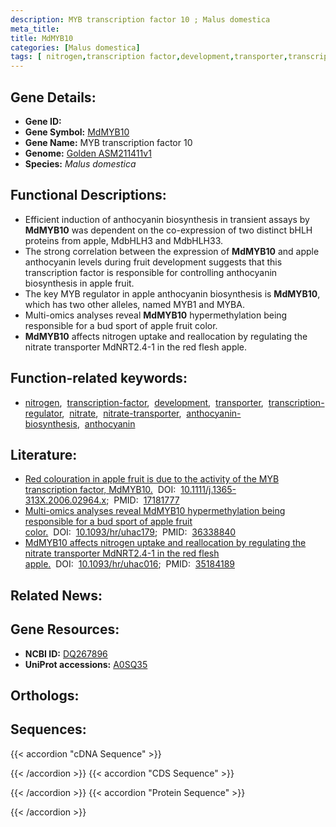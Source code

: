 ```yaml
---
description: MYB transcription factor 10 ; Malus domestica
meta_title:
title: MdMYB10
categories: [Malus domestica]
tags: [ nitrogen,transcription factor,development,transporter,transcription regulator,nitrate,nitrate transporter,anthocyanin biosynthesis,anthocyanin ]
---
```


## Gene Details:
- **Gene ID:** []()
- **Gene Symbol:** <u>MdMYB10</u>
- **Gene Name:** MYB transcription factor 10
- **Genome:** [Golden ASM211411v1](https://ensembl.gramene.org/Malus_domestica_golden/Info/Index)
- **Species:** *Malus domestica*

## Functional Descriptions:
   - Efficient induction of anthocyanin biosynthesis in transient assays by **MdMYB10** was dependent on the co-expression of two distinct bHLH proteins from apple, MdbHLH3 and MdbHLH33.
   - The strong correlation between the expression of **MdMYB10** and apple anthocyanin levels during fruit development suggests that this transcription factor is responsible for controlling anthocyanin biosynthesis in apple fruit.
   - The key MYB regulator in apple anthocyanin biosynthesis is **MdMYB10**, which has two other alleles, named MYB1 and MYBA.
   - Multi-omics analyses reveal **MdMYB10** hypermethylation being responsible for a bud sport of apple fruit color.
   - **MdMYB10** affects nitrogen uptake and reallocation by regulating the nitrate transporter MdNRT2.4-1 in the red flesh apple.

## Function-related keywords:
   - [nitrogen](/tags/nitrogen/),&nbsp;&nbsp;[transcription-factor](/tags/transcription-factor/),&nbsp;&nbsp;[development](/tags/development/),&nbsp;&nbsp;[transporter](/tags/transporter/),&nbsp;&nbsp;[transcription-regulator](/tags/transcription-regulator/),&nbsp;&nbsp;[nitrate](/tags/nitrate/),&nbsp;&nbsp;[nitrate-transporter](/tags/nitrate-transporter/),&nbsp;&nbsp;[anthocyanin-biosynthesis](/tags/anthocyanin-biosynthesis/),&nbsp;&nbsp;[anthocyanin](/tags/anthocyanin/)

## Literature:
   - [Red colouration in apple fruit is due to the activity of the MYB transcription factor, MdMYB10.](https://doi.org/10.1111/j.1365-313X.2006.02964.x)&nbsp;&nbsp;DOI:&nbsp;&nbsp;[10.1111/j.1365-313X.2006.02964.x](https://doi.org/10.1111/j.1365-313X.2006.02964.x);&nbsp;&nbsp;PMID:&nbsp;&nbsp;[17181777](https://pubmed.ncbi.nlm.nih.gov/17181777/)
   - [Multi-omics analyses reveal MdMYB10 hypermethylation being responsible for a bud sport of apple fruit color.](https://doi.org/10.1093/hr/uhac179)&nbsp;&nbsp;DOI:&nbsp;&nbsp;[10.1093/hr/uhac179](https://doi.org/10.1093/hr/uhac179);&nbsp;&nbsp;PMID:&nbsp;&nbsp;[36338840](https://pubmed.ncbi.nlm.nih.gov/36338840/)
   - [MdMYB10 affects nitrogen uptake and reallocation by regulating the nitrate transporter MdNRT2.4-1 in the red flesh apple.](https://doi.org/10.1093/hr/uhac016)&nbsp;&nbsp;DOI:&nbsp;&nbsp;[10.1093/hr/uhac016](https://doi.org/10.1093/hr/uhac016);&nbsp;&nbsp;PMID:&nbsp;&nbsp;[35184189](https://pubmed.ncbi.nlm.nih.gov/35184189/)

## Related News:

## Gene Resources:
- **NCBI ID:**  [DQ267896](https://www.ncbi.nlm.nih.gov/gene/?term=DQ267896)
- **UniProt accessions:**  [A0SQ35](https://www.uniprot.org/uniprotkb/A0SQ35/entry)

## Orthologs:

## Sequences:
{{< accordion "cDNA Sequence" >}}

{{< /accordion >}}
{{< accordion "CDS Sequence" >}}

{{< /accordion >}}
{{< accordion "Protein Sequence" >}}

{{< /accordion >}}
